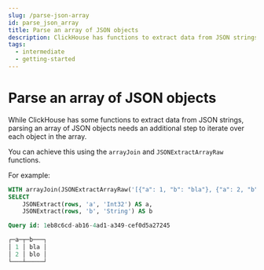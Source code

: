 ```yaml
---
slug: /parse-json-array
id: parse_json_array
title: Parse an array of JSON objects
description: ClickHouse has functions to extract data from JSON strings, but what if you want to parse an array of JSON objects? Here's how.
tags:
  - intermediate
  - getting-started
---
```


# Parse an array of JSON objects

While ClickHouse has some functions to extract data from JSON strings, parsing an array of JSON objects needs an additional step to iterate over each object in the array.

You can achieve this using the `arrayJoin` and `JSONExtractArrayRaw` functions.

For example:

```sql
WITH arrayJoin(JSONExtractArrayRaw('[{"a": 1, "b": "bla"}, {"a": 2, "b": "blo"}]')) AS rows
SELECT
    JSONExtract(rows, 'a', 'Int32') AS a,
    JSONExtract(rows, 'b', 'String') AS b

Query id: 1eb8c6cd-ab16-4ad1-a349-cef0d5a27245

┌─a─┬─b───┐
│ 1 │ bla │
│ 2 │ blo │
└───┴─────┘
```